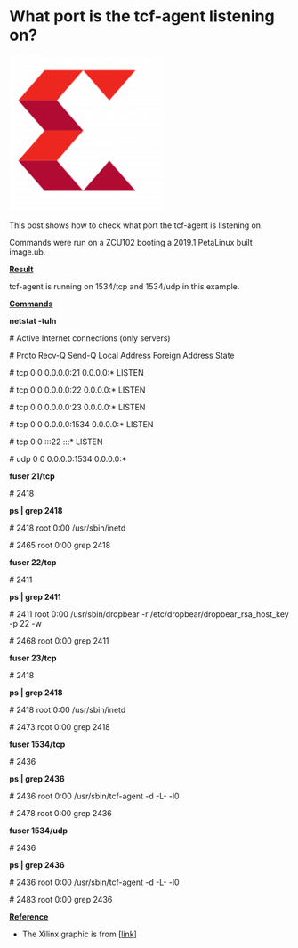 # What port is the tcf-agent listening on?

![Xilinx_logo](Xilinx_logo.png)

This post shows how to check what port the tcf-agent is listening on.

Commands were run on a ZCU102 booting a 2019.1 PetaLinux built image.ub.

**<u><span>Result</span></u>**

tcf-agent is running on 1534/tcp and 1534/udp in this example.

**<u><span>Commands</span></u>**

**netstat -tuln**

\# Active Internet connections (only servers)

\# Proto Recv-Q Send-Q Local Address Foreign Address State

\# tcp 0 0 0.0.0.0:21 0.0.0.0:\* LISTEN

\# tcp 0 0 0.0.0.0:22 0.0.0.0:\* LISTEN

\# tcp 0 0 0.0.0.0:23 0.0.0.0:\* LISTEN

\# tcp 0 0 0.0.0.0:1534 0.0.0.0:\* LISTEN

\# tcp 0 0 :::22 :::\* LISTEN

\# udp 0 0 0.0.0.0:1534 0.0.0.0:\*

**fuser 21/tcp**

\# 2418

**ps | grep 2418**

\# 2418 root 0:00 /usr/sbin/inetd

\# 2465 root 0:00 grep 2418

**fuser 22/tcp**

\# 2411

**ps | grep 2411**

\# 2411 root 0:00 /usr/sbin/dropbear -r /etc/dropbear/dropbear\_rsa\_host\_key -p 22 -w

\# 2468 root 0:00 grep 2411

**fuser 23/tcp**

\# 2418

**ps | grep 2418**

\# 2418 root 0:00 /usr/sbin/inetd

\# 2473 root 0:00 grep 2418

**fuser 1534/tcp**

\# 2436

**ps | grep 2436**

\# 2436 root 0:00 /usr/sbin/tcf-agent -d -L- -l0

\# 2478 root 0:00 grep 2436

**fuser 1534/udp**

\# 2436

**ps | grep 2436**

\# 2436 root 0:00 /usr/sbin/tcf-agent -d -L- -l0

\# 2483 root 0:00 grep 2436

**<u><span>Reference</span></u>**

-   The Xilinx graphic is from \[[link](http://pbs.twimg.com/profile_images/535545777020338176/pEWdIYq__400x400.png)\]